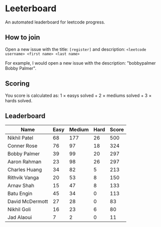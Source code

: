 # Leeterboard

An automated leaderboard for leetcode progress.

## How to join

Open a new issue with the title: `[register]` and description:
`<leetcode username> <first name> <last name>`

For example, I would open a new issue with the description: "bobbypalmer Bobby Palmer".

## Scoring

You score is calculated as:
1 $\times$ easys solved + 2 $\times$ mediums solved + 3 $\times$ hards solved.

## Leaderboard
| Name | Easy | Medium | Hard | Score |
| --- | --- | --- | --- | --- |
| Nikhil Patel | 68 | 177 | 26 | 500 |
| Conner Rose | 76 | 97 | 18 | 324 |
| Bobby Palmer | 39 | 99 | 20 | 297 |
| Aaron Rahman | 23 | 98 | 26 | 297 |
| Charles Huang | 34 | 82 | 5 | 213 |
| Rithvik Vanga | 20 | 53 | 8 | 150 |
| Arnav Shah | 15 | 47 | 8 | 133 |
| Batu Engin | 45 | 34 | 0 | 113 |
| David McDermott | 27 | 28 | 0 | 83 |
| Nikhil Goli | 16 | 23 | 6 | 80 |
| Jad Alaoui | 7 | 2 | 0 | 11 |
